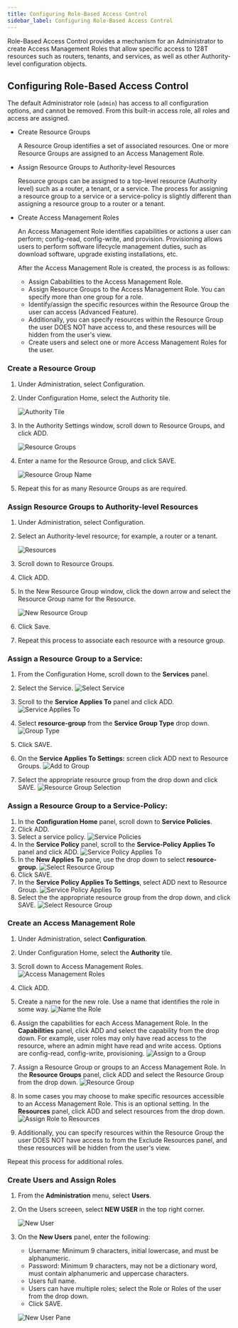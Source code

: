 ```yaml
---
title: Configuring Role-Based Access Control
sidebar_label: Configuring Role-Based Access Control
---
```


Role-Based Access Control provides a mechanism for an Administrator to create Access Management Roles that allow specific access to 128T resources such as routers, tenants, and services, as well as other Authority-level configuration objects. 

## Configuring Role-Based Access Control

The default Administrator role (`admin`) has access to all configuration options, and cannot be removed. From this built-in access role, all roles and access are assigned. 

- Create Resource Groups

	A Resource Group identifies a set of associated resources. One or more Resource Groups are assigned to an Access Management Role.

- Assign Resource Groups to Authority-level Resources

	Resource groups can be assigned to a top-level resource (Authority level) such as a router, a tenant, or a service. The process for assigning a resource group to a service or a service-policy is slightly different than assigning a resource group to a router or a tenant. 

- Create Access Management Roles

	An Access Management Role identifies capabilities or actions a user can perform; config-read, config-write, and provision. Provisioning allows users to perform software lifecycle management duties, such as download software, upgrade existing installations, etc.

	After the Access Management Role is created, the process is as follows:
	- Assign Cababilities to the Access Management Role. 
	- Assign Resource Groups to the Access Management Role. You can specify more than one group for a role.
	- Identify/assign the specific resources within the Resource Group the user can access (Advanced Feature).
	- Additionally, you can specify resources within the Resource Group the user DOES NOT have access to, and these resources will be hidden from the user's view.
	- Create users and select one or more Access Management Roles for the user. 

### Create a Resource Group

1. Under Administration, select Configuration.
2. Under Configuration Home, select the Authority tile.

	![Authority Tile](/img/config_RBAC_NewResGrpstep2.png)

3. In the Authority Settings window, scroll down to Resource Groups, and click ADD.

	![Resource Groups](/img/config_RBAC_NewResGrpstep3.png)

4. Enter a name for the Resource Group, and click SAVE.

	![Resource Group Name](/img/config_RBAC_NewResGrpstep4.png)

5. Repeat this for as many Resource Groups as are required. 

### Assign Resource Groups to Authority-level Resources

1. Under Administration, select Configuration.
2. Select an Authority-level resource; for example, a router or a tenant.

	![Resources](/img/config_RBAC_ARGtoResS2.png)

3. Scroll down to Resource Groups.
4. Click ADD.
5. In the New Resource Group window, click the down arrow and select the Resource Group name for the Resource.

	![New Resource Group](/img/config_RBAC_ARGtoResS5.png)

6. Click Save.
7. Repeat this process to associate each resource with a resource group. 

### Assign a Resource Group to a Service:

1. From the Configuration Home, scroll down to the **Services** panel.
2. Select the Service.
	![Select Service](/img/config_RBAC_ARGSstep2.png)

3. Scroll to the **Service Applies To** panel and click ADD. 
	![Service Applies To](/img/config_RBAC_ARGSstep3.png)

4. Select **resource-group** from the **Service Group Type** drop down.
	![Group Type](/img/config_RBAC_ARGSstep4.png)

5. Click SAVE.
6. On the **Service Applies To Settings:** screen click ADD next to Resource Groups.
	![Add to Group](/img/config_RBAC_ARGSstep6.png)

7. Select the appropriate resource group from the drop down and click SAVE.
	![Resource Group Selection](/img/config_RBAC_ARGSstep7.png)

### Assign a Resource Group to a Service-Policy:

1. In the **Configuration Home** panel, scroll down to **Service Policies**.
2. Click ADD.
3. Select a service policy. 
	![Service Policies](/img/config_RBAC_2ServPol.png)
4. In the **Service Policy** panel, scroll to the **Service-Policy Applies To** panel and click ADD.
	![Service Policy Applies To](/img/config_RBAC_4ServPol.png)
5. In the **New Applies To** pane, use the drop down to select **resource-group**.
	![Select Resource Group](/img/config_RBAC_Step5ServPol.png)
6. Click SAVE.
7. In the **Service Policy Applies To Settings**, select ADD next to Resource Group.
	![Service Policy Applies To](/img/config_RBAC_7ServPol.png)
8. Select the the appropriate resource group from the drop down, and click SAVE. 
	![Select Resource Group](/img/config_RBAC_6ServPol.png)

### Create an Access Management Role

1. Under Administration, select **Configuration**.
2. Under Configuration Home, select the **Authority** tile.
3. Scroll down to Access Management Roles.
	![Access Management Roles](/img/config_RBAC_AMRstep2.2.png)

4. Click ADD.
5. Create a name for the new role. Use a name that identifies the role in some way. 
	![Name the Role](/img/config_RBAC_AMRstep3.png)

6. Assign the capabilities for each Access Management Role. In the **Capabilities** panel, click ADD and select the capability from the drop down. For example, user roles may only have read access to the resource, where an admin might have read and write access. Options are config-read, config-write, provisioning. 
	![Assign to a Group](/img/config_RBAC_AMRstep5.png)

7. Assign a Resource Group or groups to an Access Management Role. In the **Resource Groups** panel, click ADD and select the Resource Group from the drop down. 
	![Resource Group](/img/config_RBAC_ARGSstep7.png)

8. In some cases you may choose to make specific resources accessible to an Access Management Role. This is an optional setting. In the **Resources** panel, click ADD and select resources from the drop down. 
	![Assign Role to Resources](/img/config_RBAC_AMRstep6.png)

9. Additionally, you can specify resources within the Resource Group the user DOES NOT have access to from the Exclude Resources panel, and these resources will be hidden from the user's view.

Repeat this process for additional roles.

### Create Users and Assign Roles

1. From the **Administration** menu, select **Users**.
2. On the Users screeen, select **NEW USER** in the top right corner. 

	![New User](/img/config_RBAC_CUARstep2.png)

3. On the **New Users** panel, enter the following: 
	- Username: Minimum 9 characters, initial lowercase, and must be alphanumeric.
	- Password: Minimum 9 characters, may not be a dictionary word, must contain alphanumeric and uppercase characters.
	- Users full name.
	- Users can have multiple roles; select the Role or Roles of the user from the drop down. 
	- Click SAVE.

	![New User Pane](/img/config_RBAC_CUARstep3.png)


